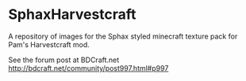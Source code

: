 # SphaxHarvestcraft
A repository of images for the Sphax styled minecraft texture pack for Pam's Harvestcraft mod. 

See the forum post at BDCraft.net
http://bdcraft.net/community/post997.html#p997
